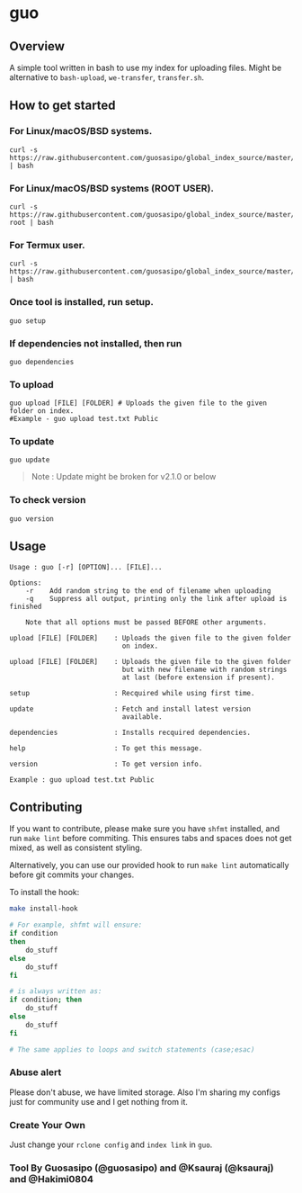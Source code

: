 guo
======


## Overview
A simple tool written in bash to use my index for uploading files.
Might be alternative to `bash-upload`, `we-transfer`, `transfer.sh`.

## How to get started 
### For Linux/macOS/BSD systems.
```
curl -s https://raw.githubusercontent.com/guosasipo/global_index_source/master/setup | bash
```
### For Linux/macOS/BSD systems (ROOT USER).
```
curl -s https://raw.githubusercontent.com/guosasipo/global_index_source/master/setup-root | bash
```

### For Termux user.
```
curl -s https://raw.githubusercontent.com/guosasipo/global_index_source/master/setup | bash
```
### Once tool is installed, run setup.
```
guo setup
```
### If dependencies not installed, then run
```
guo dependencies
```

### To upload
```
guo upload [FILE] [FOLDER] # Uploads the given file to the given folder on index.
#Example - guo upload test.txt Public
```

### To update
```
guo update
```
> Note : Update might be broken for v2.1.0 or below

### To check version
```
guo version
```
## Usage
```
Usage : guo [-r] [OPTION]... [FILE]...

Options:
    -r    Add random string to the end of filename when uploading
    -q    Suppress all output, printing only the link after upload is finished

    Note that all options must be passed BEFORE other arguments.

upload [FILE] [FOLDER]    : Uploads the given file to the given folder
                            on index.

upload [FILE] [FOLDER]    : Uploads the given file to the given folder
                            but with new filename with random strings
                            at last (before extension if present).

setup                     : Recquired while using first time.

update                    : Fetch and install latest version
                            available.

dependencies              : Installs recquired dependencies.

help                      : To get this message.

version                   : To get version info.

Example : guo upload test.txt Public

```

## Contributing
If you want to contribute, please make sure you have `shfmt` installed, and run
`make lint` before commiting. This ensures tabs and spaces does not get mixed,
as well as consistent styling.

Alternatively, you can use our provided hook to run `make lint` automatically
before git commits your changes.

To install the hook:
```bash
make install-hook
```

```bash
# For example, shfmt will ensure:
if condition
then
    do_stuff
else
    do_stuff
fi

# is always written as:
if condition; then
    do_stuff
else
    do_stuff
fi

# The same applies to loops and switch statements (case;esac)
```

### Abuse alert
Please don't abuse, we have limited storage.
Also I'm sharing my configs just for community use and I get nothing from it.

### Create Your Own
Just change your `rclone config` and `index link` in `guo`.

### Tool By Guosasipo (@guosasipo) and @Ksauraj (@ksauraj) and @Hakimi0804

